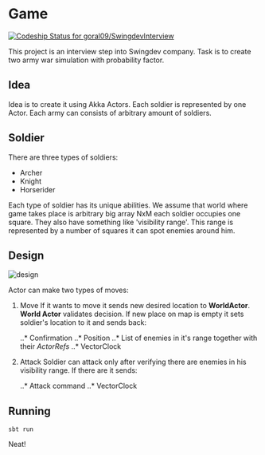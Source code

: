 # Game

[ ![Codeship Status for goral09/SwingdevInterview](https://codeship.io/projects/ef178ec0-0787-0132-8774-7a8fe1d63f6e/status)](https://codeship.io/projects/31270)


This project is an interview step into Swingdev company. Task is to create two army war simulation with probability factor.

## Idea

Idea is to create it using Akka Actors. Each soldier is represented by one Actor. Each army can consists of arbitrary amount of soldiers. 

## Soldier

There are three types of soldiers:

- Archer
- Knight
- Horserider

Each type of soldier has its unique abilities. We assume that world where game takes place is arbitrary big array NxM each soldier occupies one square. They also have something like 'visibility range'. This range is represented by a number of squares it can spot enemies around him. 

## Design

![design](https://lh6.googleusercontent.com/-kzGeYtJJJH0/U-nbnnL-WII/AAAAAAAADG0/La7Zx1_aYS0/s1600/diagram1.png)

Actor can make two types of moves:

1. Move
	If it wants to move it sends new desired location to **WorldActor**. **World Actor** validates decision. If new place on map is empty it sets soldier's location to it and sends back:

	..* Confirmation
	..* Position
	..* List of enemies in it's range together with their _ActorRefs_
	..* VectorClock

2. Attack
	Soldier can attack only after verifying there are enemies in his visibility range. If there are it sends:

	..* Attack command
	..* VectorClock



## Running

    sbt run

Neat!
